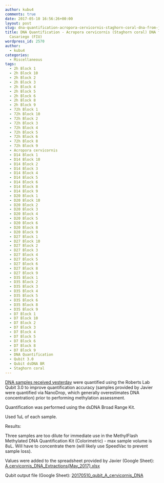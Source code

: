 ```yaml
---
author: kubu4
comments: true
date: 2017-05-10 16:56:26+00:00
layout: post
slug: dna-quantification-acropora-cervicornis-staghorn-coral-dna-from-javier-casariego-fiu
title: DNA Quantification - Acropora cervicornis (Staghorn coral) DNA from Javier
  Casariego (FIU)
wordpress_id: 2570
author:
  - kubu4
categories:
  - Miscellaneous
tags:
  - 2h Block 1
  - 2h Block 10
  - 2h Block 2
  - 2h Block 3
  - 2h Block 4
  - 2h Block 5
  - 2h Block 6
  - 2h Block 8
  - 2h Block 9
  - 72h Block 1
  - 72h Block 10
  - 72h Block 2
  - 72h Block 3
  - 72h Block 4
  - 72h Block 5
  - 72h Block 6
  - 72h Block 8
  - 72h Block 9
  - Acropora cervicornis
  - D14 Block 1
  - D14 Block 10
  - D14 Block 2
  - D14 Block 3
  - D14 Block 4
  - D14 Block 5
  - D14 Block 6
  - D14 Block 8
  - D14 Block 9
  - D20 Block 1
  - D20 Block 10
  - D20 Block 2
  - D20 Block 3
  - D20 Block 4
  - D20 Block 5
  - D20 Block 6
  - D20 Block 8
  - D20 Block 9
  - D27 Block 1
  - D27 Block 10
  - D27 Block 2
  - D27 Block 3
  - D27 Block 4
  - D27 Block 5
  - D27 Block 6
  - D27 Block 8
  - D27 Block 9
  - D35 Block 1
  - D35 Block 2
  - D35 Block 3
  - D35 Block 4
  - D35 Block 5
  - D35 Block 6
  - D35 Block 8
  - D35 Block 9
  - D7 Block 1
  - D7 Block 10
  - D7 Block 2
  - D7 Block 3
  - D7 Block 4
  - D7 Block 5
  - D7 Block 6
  - D7 Block 8
  - D7 Block 9
  - DNA Quantification
  - Qubit 3.0
  - Qubit dsDNA BR
  - Staghorn coral
---
```


[DNA samples received yesterday](https://robertslab.github.io/sams-notebook/2017/05/09/samples-received-acropora-cervicornis-staghorn-coral-dna-from-javier-casariego-fiu.html) were quantified using the Roberts Lab Qubit 3.0 to improve quantification accuracy (samples provided by Javier were quantified via NanoDrop, which generally overestimates DNA concentration) prior to performing methylation assessment.

Quantification was performed using the dsDNA Broad Range Kit.

Used 1uL of each sample.

Results:

Three samples are too dilute for immediate use in the MethylFlash Methylated DNA Quantification Kit (Colorimetric) - max sample volume is 8uL. Will have to concentrate them (will likely use SpeedVac to prevent sample loss).

Values were added to the spreadsheet provided by Javier (Google Sheet): [A.cervicornis_DNA_Extractions(May_2017).xlsx](https://docs.google.com/spreadsheets/d/1VOZI7LkzBx6tm0RsQQicRNOCKMf83wZb4CMWcdukXgQ/edit?usp=sharing)

Qubit output file (Google Sheet): [20170510_qubit_A_cervicornis_DNA](https://docs.google.com/spreadsheets/d/1p0S4fUjKqjbvP_GozzCEfxc_y7oah2rmYy0YqFNofxs/edit?usp=sharing)


